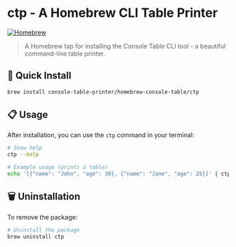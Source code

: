 # ctp - A Homebrew CLI Table Printer

[![Homebrew](https://img.shields.io/badge/homebrew-tap-orange)](https://brew.sh)

> A Homebrew tap for installing the Console Table CLI tool - a beautiful command-line table printer.

## 🚀 Quick Install

```bash
brew install console-table-printer/homebrew-console-table/ctp
```

## 📋 Usage

After installation, you can use the `ctp` command in your terminal:

```bash
# Show help
ctp --help

# Example usage (prints a table)
echo '[{"name": "John", "age": 30}, {"name": "Jane", "age": 25}]' | ctp
```

## 🗑️ Uninstallation

To remove the package:

```bash
# Uninstall the package
brew uninstall ctp
```
